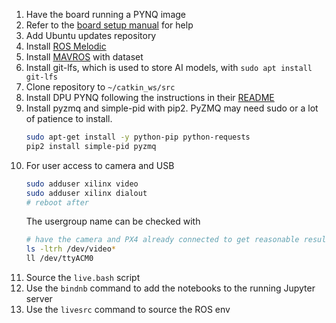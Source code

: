 1. Have the board running a PYNQ image
1. Refer to the [board setup manual](setup.md) for help
1. Add Ubuntu updates repository
1. Install [ROS Melodic](http://wiki.ros.org/melodic/Installation/Ubuntu)
1. Install [MAVROS](https://docs.px4.io/master/en/ros/mavros_installation.html) with dataset
1. Install git-lfs, which is used to store AI models, with `sudo apt install git-lfs`
1. Clone repository to `~/catkin_ws/src`
1. Install DPU PYNQ following the instructions in their [README](https://github.com/Xilinx/DPU-PYNQ)
1. Install pyzmq and simple-pid with pip2. PyZMQ may need sudo or a lot of patience to install.
    ```bash
    sudo apt-get install -y python-pip python-requests
    pip2 install simple-pid pyzmq
    ```
1. For user access to camera and USB
    ```bash
    sudo adduser xilinx video
    sudo adduser xilinx dialout
    # reboot after
    ```
    The usergroup name can be checked with 
    ```bash
    # have the camera and PX4 already connected to get reasonable results
    ls -ltrh /dev/video*
    ll /dev/ttyACM0
    ```
1. Source the `live.bash` script
1. Use the `bindnb` command to add the notebooks to the running Jupyter server
1. Use the `livesrc` command to source the ROS env
